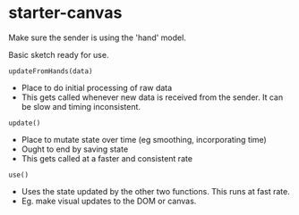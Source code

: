 # starter-canvas

Make sure the sender is using the 'hand' model.

Basic sketch ready for use.

`updateFromHands(data)`
* Place to do initial processing of raw data
* This gets called whenever new data is received from the sender. It can be slow and timing inconsistent.
  
`update()`
* Place to mutate state over time (eg smoothing, incorporating time)
* Ought to end by saving state
* This gets called at a faster and consistent rate

`use()`
* Uses the state updated by the other two functions. This runs at fast rate.
* Eg. make visual updates to the DOM or canvas.
